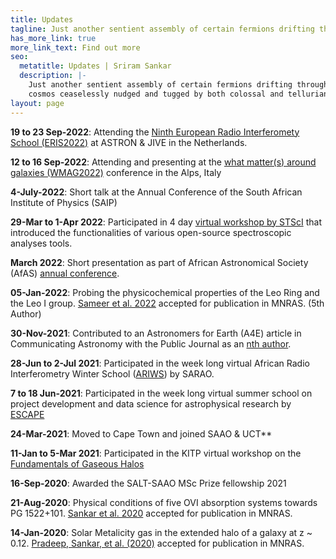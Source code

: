 ```yaml
---
title: Updates
tagline: Just another sentient assembly of certain fermions drifting through the cosmos ceaselessly nudged and tugged by both colossal and tellurian forces
has_more_link: true
more_link_text: Find out more
seo:
  metatitle: Updates | Sriram Sankar
  description: |-
    Just another sentient assembly of certain fermions drifting through the
    cosmos ceaselessly nudged and tugged by both colossal and tellurian forces
layout: page
---
```


**19 to 23 Sep-2022**: Attending the [Ninth European Radio Interferomety School (ERIS2022)](https://www.jive.eu/eris2022/index.php) at ASTRON & JIVE in the Netherlands.

**12 to 16 Sep-2022**: Attending and presenting at the [what matter(s) around galaxies (WMAG2022)](https://sites.google.com/unimib.it/gas2022/home) conference in the Alps, Italy 

**4-July-2022**: Short talk at the Annual Conference of the South African Institute of Physics (SAIP)

**29-Mar to 1-Apr 2022**: Participated in 4 day [virtual workshop by STScI](https://www.stsci.edu/contents/events/stsci/2022/march/large-volume-spectroscopic-analyses-of-agn-and-star-forming-galaxies-in-the-era-of-jwst) that introduced the functionalities of various open-source spectroscopic analyses tools.

**March 2022**: Short presentation as part of African Astronomical Society (AfAS) [annual conference](https://www.africanastronomicalsociety.org/afas2022-ga/).

**05-Jan-2022**: Probing the physicochemical properties of the Leo Ring and the Leo I group. [Sameer et al. 2022](https://ui.adsabs.harvard.edu/abs/2022MNRAS.510.5796S/abstract) accepted for publication in MNRAS. (5th Author)

**30-Nov-2021**: Contributed to an Astronomers for Earth (A4E) article in Communicating Astronomy with the Public Journal as an [nth author](https://ui.adsabs.harvard.edu/abs/2021CAPJ...30...28F/abstract). 

**28-Jun to 2-Jul 2021**: Participated in the week long virtual African Radio Interferometry Winter School ([ARIWS](https://www.sarao.ac.za/african-radio-interferometry-winter-school/)) by SARAO.

**7 to 18 Jun-2021**: Participated in the week long virtual summer school on project development and data science for astrophysical research by [ESCAPE](https://escape2020.github.io/school2021/)

**24-Mar-2021**: Moved to Cape Town and joined SAAO & UCT**

**11-Jan to 5-Mar 2021**: Participated in the KITP virtual workshop on the [Fundamentals of Gaseous Halos](https://www.kitp.ucsb.edu/activities/halo21)

**16-Sep-2020**: Awarded the SALT-SAAO MSc Prize fellowship 2021

**21-Aug-2020**: Physical conditions of five OVI absorption systems towards PG 1522+101. [Sankar et al. 2020](https://ui.adsabs.harvard.edu/abs/2020MNRAS.498.4864S/abstract) accepted for publication in MNRAS.

**14-Jan-2020**: Solar Metalicity gas in the extended halo of a galaxy at z ~ 0.12. [Pradeep, Sankar, et al. (2020)](https://ui.adsabs.harvard.edu/abs/2020MNRAS.493..250P/abstract) accepted for publication in MNRAS.